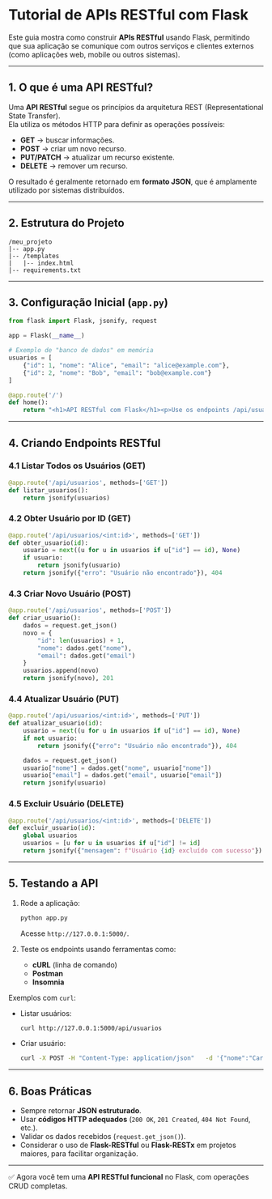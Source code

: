 # Tutorial de APIs RESTful com Flask

Este guia mostra como construir **APIs RESTful** usando Flask, permitindo que sua aplicação se comunique com outros serviços e clientes externos (como aplicações web, mobile ou outros sistemas).

---

## 1. O que é uma API RESTful?

Uma **API RESTful** segue os princípios da arquitetura REST (Representational State Transfer).  
Ela utiliza os métodos HTTP para definir as operações possíveis:

- **GET** → buscar informações.  
- **POST** → criar um novo recurso.  
- **PUT/PATCH** → atualizar um recurso existente.  
- **DELETE** → remover um recurso.  

O resultado é geralmente retornado em **formato JSON**, que é amplamente utilizado por sistemas distribuídos.

---

## 2. Estrutura do Projeto

```
/meu_projeto
|-- app.py
|-- /templates
|   |-- index.html
|-- requirements.txt
```

---

## 3. Configuração Inicial (`app.py`)

```python
from flask import Flask, jsonify, request

app = Flask(__name__)

# Exemplo de "banco de dados" em memória
usuarios = [
    {"id": 1, "nome": "Alice", "email": "alice@example.com"},
    {"id": 2, "nome": "Bob", "email": "bob@example.com"}
]

@app.route('/')
def home():
    return "<h1>API RESTful com Flask</h1><p>Use os endpoints /api/usuarios</p>"
```

---

## 4. Criando Endpoints RESTful

### 4.1 Listar Todos os Usuários (GET)

```python
@app.route('/api/usuarios', methods=['GET'])
def listar_usuarios():
    return jsonify(usuarios)
```

### 4.2 Obter Usuário por ID (GET)

```python
@app.route('/api/usuarios/<int:id>', methods=['GET'])
def obter_usuario(id):
    usuario = next((u for u in usuarios if u["id"] == id), None)
    if usuario:
        return jsonify(usuario)
    return jsonify({"erro": "Usuário não encontrado"}), 404
```

### 4.3 Criar Novo Usuário (POST)

```python
@app.route('/api/usuarios', methods=['POST'])
def criar_usuario():
    dados = request.get_json()
    novo = {
        "id": len(usuarios) + 1,
        "nome": dados.get("nome"),
        "email": dados.get("email")
    }
    usuarios.append(novo)
    return jsonify(novo), 201
```

### 4.4 Atualizar Usuário (PUT)

```python
@app.route('/api/usuarios/<int:id>', methods=['PUT'])
def atualizar_usuario(id):
    usuario = next((u for u in usuarios if u["id"] == id), None)
    if not usuario:
        return jsonify({"erro": "Usuário não encontrado"}), 404

    dados = request.get_json()
    usuario["nome"] = dados.get("nome", usuario["nome"])
    usuario["email"] = dados.get("email", usuario["email"])
    return jsonify(usuario)
```

### 4.5 Excluir Usuário (DELETE)

```python
@app.route('/api/usuarios/<int:id>', methods=['DELETE'])
def excluir_usuario(id):
    global usuarios
    usuarios = [u for u in usuarios if u["id"] != id]
    return jsonify({"mensagem": f"Usuário {id} excluído com sucesso"})
```

---

## 5. Testando a API

1. Rode a aplicação:
   ```bash
   python app.py
   ```
   Acesse `http://127.0.0.1:5000/`.

2. Teste os endpoints usando ferramentas como:
   - **cURL** (linha de comando)  
   - **Postman**  
   - **Insomnia**  

Exemplos com `curl`:

- Listar usuários:
  ```bash
  curl http://127.0.0.1:5000/api/usuarios
  ```

- Criar usuário:
  ```bash
  curl -X POST -H "Content-Type: application/json"   -d '{"nome":"Carlos","email":"carlos@example.com"}'   http://127.0.0.1:5000/api/usuarios
  ```

---

## 6. Boas Práticas

- Sempre retornar **JSON estruturado**.  
- Usar **códigos HTTP adequados** (`200 OK`, `201 Created`, `404 Not Found`, etc.).  
- Validar os dados recebidos (`request.get_json()`).  
- Considerar o uso de **Flask-RESTful** ou **Flask-RESTx** em projetos maiores, para facilitar organização.  

---

✅ Agora você tem uma **API RESTful funcional** no Flask, com operações CRUD completas.
